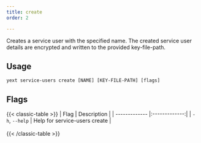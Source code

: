 ```yaml
---
title: create
order: 2

---
```


Creates a service user with the specified name. The created service user details are encrypted and written to the provided key-file-path. 


## Usage
```cli
yext service-users create [NAME] [KEY-FILE-PATH] [flags]
```

## Flags

{{< classic-table >}}
| Flag     | Description   |
| ------------- |:-------------:|
| `-h`, `--help`    | Help for service-users create |
\
\
{{< /classic-table >}}


